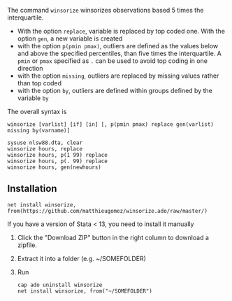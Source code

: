 The command `winsorize` winsorizes observations based  5 times the interquartile.

- With the option `replace`, variable is replaced by top coded one. With the option `gen`, a new variable is created
- with the option `p(pmin pmax)`, outliers are defined as the values  below and above the specified percentiles,  than five times the interquartile. A `pmin` or `pmax` specified as `.` can be used to avoid top coding in one direction
- with the option `missing`, outliers are replaced by missing values rather than top coded
- with the option `by`, outliers are defined within groups defined by the variable `by`


The overall syntax is 

```
winsorize [varlist] [if] [in] [, p(pmin pmax) replace gen(varlist) missing by(varname)]
```

```
sysuse nlsw88.dta, clear
winsorize hours, replace
winsorize hours, p(1 99) replace
winsorize hours, p(. 99) replace
winsorize hours, gen(newhours)
```


## Installation
```
net install winsorize, from(https://github.com/matthieugomez/winsorize.ado/raw/master/)
```

If you have a version of Stata < 13, you need to install it manually

1. Click the "Download ZIP" button in the right column to download a zipfile. 
2. Extract it into a folder (e.g. ~/SOMEFOLDER)
3. Run

	```
	cap ado uninstall winsorize
	net install winsorize, from("~/SOMEFOLDER")
	```